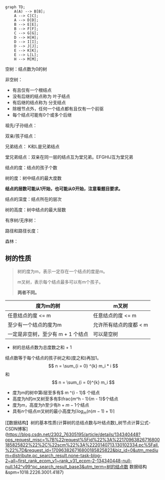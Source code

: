 ```mermaid
graph TD;
    A(A) --> B[B];
    A --> C[C];
    A --> D[D];
    B --> E[E];
    B --> F[F];
    C --> G[G];
    D --> H[H];
    D --> I[I];
    D --> J[J];
    E --> K[K];
    E --> L[L];
    H --> M[M];

```

空树：结点数为0的树

非空树：

- 有且仅有一个根结点
- 没有后继的结点称为 叶子结点
- 有后继的结点称为 分支结点
- 除根节点外，任何一个结点都有且仅有一个前驱
- 每个结点可能有0个或多个后继



祖先/子孙结点：

双亲/孩子结点：

兄弟结点： K和L是兄弟结点

堂兄弟结点：双亲在同一层的结点互为堂兄弟。EFGHIJ互为堂兄弟



结点的度：结点的孩子个数

树的度：树中结点的最大度数



**结点的层数可能从1开始，也可能从0开始，注意看题目要求。**

结点的深度：结点所在的层次

树的高度：树中结点的最大层数



有序树/无序树：

路径和路径长度：

森林：



## 树的性质

> 树的度为m，表示一定存在一个结点的度是m。
>
> m叉树，表示每个结点最多可以有m个孩子。
>
> **两者不同。**

| 度为m的树                         | m叉树                  |
| --------------------------------- | ---------------------- |
| 任意结点的度 <= m                 | 任意结点的度 <= m      |
| 至少有一个结点的度为m             | 允许所有结点的度都 < m |
| 一定是非空树，至少有 m + 1 个结点 | 可以是空树             |



- 树的总结点数为总度数之和  + 1

结点数等于每个结点的孩子树之和(度之和)再加1。
$$
n = \sum_{i = 0} ^{k} m_i * i
$$
和
$$
n = \sum_{i = 0}^{k} m_i
$$


- 度为m的树中第$i$层至多有$ m ^{i - 1}$ 个结点
- 高度为$h$的$m$叉树至多有$\frac{m^h - 1}{m - 1}$个结点
- 度为$m$，高度为$h$至少有$h + m - 1$个结点
- 具有$n$个结点$m$叉树的最小高度为$\lceil {log_{m}{(n(m - 1)  + 1)}\rceil}$















[【数据结构】树的基本性质(计算树的总结点数与叶结点数)_树节点计算公式-CSDN博客](https://blog.csdn.net/2302_76305195/article/details/134340448?ops_request_misc=%7B%22request%5Fid%22%3A%22170963826716800185825822%22%2C%22scm%22%3A%2220140713.130102334.pc%5Fall.%22%7D&request_id=170963826716800185825822&biz_id=0&utm_medium=distribute.pc_search_result.none-task-blog-2~all~first_rank_ecpm_v1~rank_v31_ecpm-2-134340448-null-null.142^v99^pc_search_result_base3&utm_term=树的结点数 数据结构&spm=1018.2226.3001.4187)